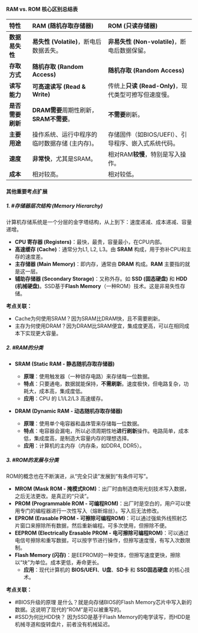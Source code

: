 #### RAM vs. ROM 核心区别总结表

| 特性 | RAM (随机存取存储器) | ROM (只读存储器) |
| :--- | :--- | :--- |
| **数据易失性** | **易失性 (Volatile)**，断电后数据丢失。 | **非易失性 (Non-volatile)**，断电后数据保留。 |
| **存取方式** | **随机存取 (Random Access)** | **随机存取 (Random Access)** |
| **读写能力** | **可高速读写 (Read & Write)** | 传统上**只读 (Read-Only)**，现代类型可擦写但速度慢。 |
| **是否需要刷新** | **DRAM需要**周期性刷新，**SRAM不需要**。 | **不需要**刷新。 |
| **主要用途** | 操作系统、运行中程序的临时数据存储 (主内存)。 | 存储固件（如BIOS/UEFI）、引导程序、嵌入式系统代码。 |
| **速度** | **非常快**，尤其是SRAM。 | 相对RAM**较慢**，特别是写入操作。 |
| **成本** | 相对较高。 | 相对较低。 |

#### 其他重要考点扩展

##### 1.  #存储器层次结构 (Memory Hierarchy)

计算机存储系统是一个分层的金字塔结构，从上到下：速度递减、成本递减、容量递增。

*   **CPU 寄存器 (Registers)**：最快，最贵，容量最小，在CPU内部。
*   **高速缓存 (Cache)**：通常分为L1, L2, L3。由 **SRAM** 构成，用于弥补CPU和主存的速度差。
*   **主存储器 (Main Memory)**：即内存，通常由 **DRAM** 构成。**RAM** 主要指的就是这一层。
*   **辅助存储器 (Secondary Storage)**：又称外存。如 **SSD (固态硬盘)** 和 **HDD (机械硬盘)**。SSD基于**Flash Memory**（一种ROM）技术。这是非易失性存储。

**考点关联：**
*   Cache为何使用SRAM？因为SRAM比DRAM快，且不需要刷新。
*   主存为何使用DRAM？因为DRAM比SRAM便宜，集成度更高，可以在相同成本下实现更大容量。
##### 2. #RAM的分类

*   **SRAM (Static RAM - 静态随机存取存储器)**
    *   **原理**：使用触发器（一种锁存电路）来存储每一位数据。
    *   **特点**：只要通电，数据就能保持，**不需刷新**。速度极快，但电路复杂，功耗大，成本高，集成度低。
    *   **应用**：CPU 的 L1/L2/L3 高速缓存。

*   **DRAM (Dynamic RAM - 动态随机存取存储器)**
    *   **原理**：使用单个电容器和晶体管来存储每一位数据。
    *   **特点**：电容器会漏电，所以必须周期性地**进行刷新**操作。电路简单，成本低，集成度高，是制造大容量内存的理想选择。
    *   **应用**：计算机的主内存（内存条，如DDR4, DDR5）。

##### 3. #ROM的发展与分类

ROM的概念也在不断演进，从“完全只读”发展到“有条件可写”。

*   **MROM (Mask ROM - 掩模式ROM)**：出厂时由制造商用光刻技术写入数据，之后无法更改。是真正的“只读”。
*   **PROM (Programmable ROM - 可编程ROM)**：出厂时是空白的，用户可以使用专门的编程器进行一次性写入（熔断熔丝）。写入后无法修改。
*   **EPROM (Erasable PROM - 可擦除可编程ROM)**：可以通过强紫外线照射芯片窗口来擦除所有数据，然后重新编程。可多次使用，但擦除不便。
*   **EEPROM (Electrically Erasable PROM - 电可擦除可编程ROM)**：可以通过电信号擦除和重写数据，可以按字节进行操作，但擦写速度慢，有写入次数限制。
*   **Flash Memory (闪存)**：是EEPROM的一种变体，但擦写速度更快，擦除以“块”为单位。成本更低，寿命更长。
    *   **应用**：现代计算机的 **BIOS/UEFI**、**U盘**、**SD卡** 和 **SSD固态硬盘** 的核心技术。

**考点关联：**
*   #BIOS升级的原理 是什么？就是向存储BIOS的Flash Memory芯片中写入新的数据。这说明了现代的“ROM”是可以被重写的。
*   #SSD为何比HDD快？ 因为SSD是基于Flash Memory的电学读写，而HDD是机械寻道和旋转盘片，前者没有机械延迟。
